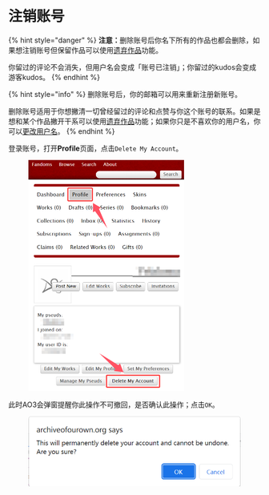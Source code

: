 # 注销账号

{% hint style="danger" %}
**注意：**&#x5220;除账号后你名下所有的作品也都会删除，如果想注销账号但保留作品可以使用[遗弃作品](../chuang-zuo-zhe-zhi-nan/fa-bu-bai-ke/yi-qi-zuo-pin-orphan-work.md)功能。

你留过的评论不会消失，但用户名会变成「账号已注销」；你留过的kudos会变成游客kudos。
{% endhint %}

{% hint style="info" %}
删除账号后，你的邮箱可以用来重新注册新账号。

删除账号适用于你想撇清一切曾经留过的评论和点赞与你这个账号的联系。如果是想和某个作品撇开干系可以使用[遗弃作品](../chuang-zuo-zhe-zhi-nan/fa-bu-bai-ke/yi-qi-zuo-pin-orphan-work.md)功能；如果你只是不喜欢你的用户名，你可以[更改用户名](geng-gai-yong-hu-ming-user-name.md)。
{% endhint %}

登录账号，打开**Profile**页面，点击`Delete My Account`。

<figure><img src="../.gitbook/assets/09104b8979a57dbe2af4bb85350661a1.png" alt="" width="311"><figcaption></figcaption></figure>

此时AO3会弹窗提醒你此操作不可撤回，是否确认此操作；点击`OK`。

<figure><img src="../.gitbook/assets/XUDTER}$SOWZMKNYP&#x60;)CE_6.png" alt="" width="506"><figcaption></figcaption></figure>

